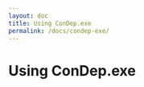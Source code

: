 ```yaml
---
layout: doc
title: Using ConDep.exe
permalink: /docs/condep-exe/
---
```


Using ConDep.exe
================